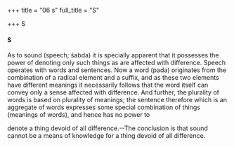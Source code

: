 +++
title = "06 s"
full_title = "S"

+++
S

#### S

As to sound (speech; śabda) it is specially apparent that it possesses the power of denoting only such things as are affected with difference. Speech operates with words and sentences. Now a word (pada) originates from the combination of a radical element and a suffix, and as these two elements have different meanings it necessarily follows that the word itself can convey only a sense affected with difference. And further, the plurality of words is based on plurality of meanings; the sentence therefore which is an aggregate of words expresses some special combination of things (meanings of words), and hence has no power to

denote a thing devoid of all difference.--The conclusion is that sound cannot be a means of knowledge for a thing devoid of all difference.

